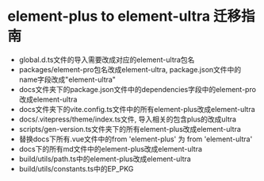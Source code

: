 # element-plus to element-ultra 迁移指南


- global.d.ts文件的导入需要改成对应的element-ultra包名
- packages/element-pro包名改成element-ultra, package.json文件中的name字段改成"element-ultra"
- docs文件夹下的package.json文件中的dependencies字段中的element-pro改成element-ultra
- docs文件夹下的vite.config.ts文件中的所有element-plus改成element-ultra
- docs/.vitepress/theme/index.ts文件, 导入相关的包含plus的改成ultra
- scripts/gen-version.ts文件夹下的所有element-plus改成element-ultra
- 替换docs下所有.vue文件中的from 'element-plus' 为 from 'element-ultra'
- docs下的所有md文件中的element-plus改成element-ultra
- build/utils/path.ts中的element-plus改成element-ultra
- build/utils/constants.ts中的EP_PKG
